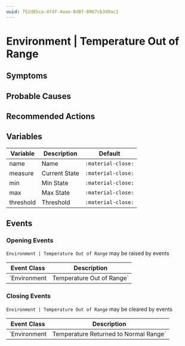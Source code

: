 ```yaml
---
uuid: 752d85ca-4fdf-4aae-8d07-8967cb3d9ac1
---
```

# Environment | Temperature Out of Range

## Symptoms

## Probable Causes

## Recommended Actions

## Variables

Variable | Description | Default
--- | --- | ---
name | Name | `:material-close:`
measure | Current State | `:material-close:`
min | Min State | `:material-close:`
max | Max State | `:material-close:`
threshold | Threshold | `:material-close:`

## Events

### Opening Events
`Environment | Temperature Out of Range` may be raised by events

Event Class | Description
--- | ---
`Environment | Temperature Out of Range` | dispose

### Closing Events
`Environment | Temperature Out of Range` may be cleared by events

Event Class | Description
--- | ---
`Environment | Temperature Returned to Normal Range` | dispose
